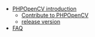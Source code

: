 * [PHPOpenCV introduction](intro/README.md)
  * [Contribute to PHPOpenCV](intro/contributing.md)
  * [release version](intro/releases.md)
* [FAQ](faq/FAQ.md)
